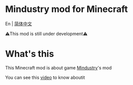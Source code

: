 # Mindustry mod for Minecraft
En | [简体中文](README-zh_cn.MD)

⚠️This mod is still under development⚠️
# What's this
This Minecraft mod is about game [Mindustry](https://github.com/Anuken/Mindustry)'s mod

You can see this [video](https://b23.tv/rnAnPnZ) to know aboutit
